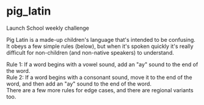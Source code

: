 # pig_latin
Launch School weekly challenge

Pig Latin is a made-up children's language that's intended to be confusing. It obeys a few simple rules (below), but when it's spoken quickly it's really difficult for non-children (and non-native speakers) to understand.

Rule 1: If a word begins with a vowel sound, add an "ay" sound to the end of the word.</br>
Rule 2: If a word begins with a consonant sound, move it to the end of the word, and then add an "ay" sound to the end of the word.</br>
There are a few more rules for edge cases, and there are regional variants too.
